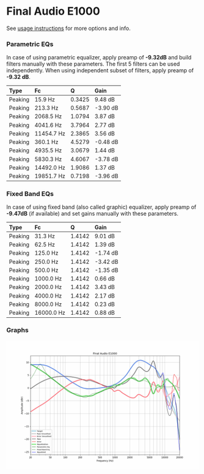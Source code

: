 # Final Audio E1000
See [usage instructions](https://github.com/jaakkopasanen/AutoEq#usage) for more options and info.

### Parametric EQs
In case of using parametric equalizer, apply preamp of **-9.32dB** and build filters manually
with these parameters. The first 5 filters can be used independently.
When using independent subset of filters, apply preamp of **-9.32 dB**.

| Type    | Fc         |      Q | Gain     |
|:--------|:-----------|:-------|:---------|
| Peaking | 15.9 Hz    | 0.3425 | 9.48 dB  |
| Peaking | 213.3 Hz   | 0.5687 | -3.90 dB |
| Peaking | 2068.5 Hz  | 1.0794 | 3.87 dB  |
| Peaking | 4041.6 Hz  | 3.7964 | 2.77 dB  |
| Peaking | 11454.7 Hz | 2.3865 | 3.56 dB  |
| Peaking | 360.1 Hz   | 4.5279 | -0.48 dB |
| Peaking | 4935.5 Hz  | 3.0679 | 1.44 dB  |
| Peaking | 5830.3 Hz  | 4.6067 | -3.78 dB |
| Peaking | 14492.0 Hz | 1.9086 | 1.37 dB  |
| Peaking | 19851.7 Hz | 0.7198 | -3.96 dB |

### Fixed Band EQs
In case of using fixed band (also called graphic) equalizer, apply preamp of **-9.47dB**
(if available) and set gains manually with these parameters.

| Type    | Fc         |      Q | Gain     |
|:--------|:-----------|:-------|:---------|
| Peaking | 31.3 Hz    | 1.4142 | 9.01 dB  |
| Peaking | 62.5 Hz    | 1.4142 | 1.39 dB  |
| Peaking | 125.0 Hz   | 1.4142 | -1.74 dB |
| Peaking | 250.0 Hz   | 1.4142 | -3.42 dB |
| Peaking | 500.0 Hz   | 1.4142 | -1.35 dB |
| Peaking | 1000.0 Hz  | 1.4142 | 0.66 dB  |
| Peaking | 2000.0 Hz  | 1.4142 | 3.43 dB  |
| Peaking | 4000.0 Hz  | 1.4142 | 2.17 dB  |
| Peaking | 8000.0 Hz  | 1.4142 | 0.23 dB  |
| Peaking | 16000.0 Hz | 1.4142 | 0.88 dB  |

### Graphs
![](./Final%20Audio%20E1000.png)